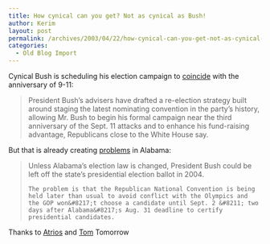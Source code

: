 ```yaml
---
title: How cynical can you get? Not as cynical as Bush!
author: Kerim
layout: post
permalink: /archives/2003/04/22/how-cynical-can-you-get-not-as-cynical-as-bush/
categories:
  - Old Blog Import
---
```

Cynical Bush is scheduling his election campaign to <a href="http://www.nytimes.com/2003/04/22/politics/22BUSH.html?ex=1051588800&en=bf22a50f14a07b86&ei=5062&partner=GOOGLE" onclick="_gaq.push(['_trackEvent', 'outbound-article', 'http://www.nytimes.com/2003/04/22/politics/22BUSH.html?ex=1051588800&en=bf22a50f14a07b86&ei=5062&partner=GOOGLE', 'coincide']);" >coincide</a> with the anniversary of 9-11:


>   President Bush&#8217;s advisers have drafted a re-election strategy built around staging the latest nominating convention in the party&#8217;s history, allowing Mr. Bush to begin his formal campaign near the third anniversary of the Sept. 11 attacks and to enhance his fund-raising advantage, Republicans close to the White House say.


But that is already creating <a href="http://www.timesdaily.com/apps/pbcs.dll/article?Date=20030422&Category=APN&ArtNo=304220943&Ref=AR" onclick="_gaq.push(['_trackEvent', 'outbound-article', 'http://www.timesdaily.com/apps/pbcs.dll/article?Date=20030422&Category=APN&ArtNo=304220943&Ref=AR', 'problems']);" >problems</a> in Alabama:


>   Unless Alabama&#8217;s election law is changed, President Bush could be left off the state&#8217;s presidential election ballot in 2004.  
>   
>   
>     The problem is that the Republican National Convention is being held later than usual to avoid conflict with the Olympics and the GOP won&#8217;t choose a candidate until Sept. 2 &#8211; two days after Alabama&#8217;s Aug. 31 deadline to certify presidential candidates.
>   


Thanks to <a href="http://atrios.blogspot.com/2003_04_20_atrios_archive.html#200185169" onclick="_gaq.push(['_trackEvent', 'outbound-article', 'http://atrios.blogspot.com/2003_04_20_atrios_archive.html#200185169', 'Atrios']);" >Atrios</a> and <a href="http://www.thismodernworld.com/weblog/mtarchives/week_2003_04_20.html#000483" onclick="_gaq.push(['_trackEvent', 'outbound-article', 'http://www.thismodernworld.com/weblog/mtarchives/week_2003_04_20.html#000483', 'Tom']);" >Tom</a> Tomorrow

